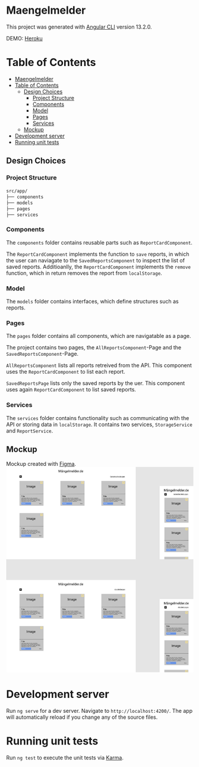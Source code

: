 # Maengelmelder

This project was generated with [Angular CLI](https://github.com/angular/angular-cli) version 13.2.0.

DEMO: [Heroku](https://maengelmelder-de.herokuapp.com/)

# Table of Contents

- [Maengelmelder](#maengelmelder)
- [Table of Contents](#table-of-contents)
  - [Design Choices](#design-choices)
    - [Project Structure](#project-structure)
    - [Components](#components)
    - [Model](#model)
    - [Pages](#pages)
    - [Services](#services)
  - [Mockup](#mockup)
- [Development server](#development-server)
- [Running unit tests](#running-unit-tests)


## Design Choices



### Project Structure

```text
src/app/
├── components
├── models
├── pages
├── services
```

### Components

The `components` folder contains reusable parts such as `ReportCardComponent`.

The `ReportCardComponent` implements the function to `save` reports, in which the user can naviagate to the `SavedReportsComponent` to inspect the list of saved reports. Additioanlly, the `ReportCardComponent` implements the `remove` function, which in return removes the report from `localStorage`.

### Model

The `models` folder contains interfaces, which define structures such as reports.

### Pages

The `pages` folder contains all components, which are navigatable as a page.

The project contains two pages, the `AllReportsComponent`-Page and the `SavedReportsComponent`-Page.

`AllReportsComponent` lists all reports retreived from the API. This component uses the `ReportCardComponent` to list each report.

`SavedReportsPage` lists only the saved reports by the uer. This component uses again `ReportCardComponent` to list saved reports.

### Services

The `services` folder contains functionality such as communicating with the API or storing data in `localStorage`. It contains two services, `StorageService` and `ReportService`.

## Mockup

Mockup created with [Figma](https://www.figma.com/).
![Mockup](src/assets/images/Skizzen.png)
# Development server

Run `ng serve` for a dev server. Navigate to `http://localhost:4200/`. The app will automatically reload if you change any of the source files.

# Running unit tests

Run `ng test` to execute the unit tests via [Karma](https://karma-runner.github.io).